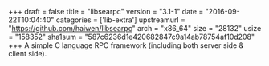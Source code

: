 +++
draft = false
title = "libsearpc"
version = "3.1-1"
date = "2016-09-22T10:04:40"
categories = ['lib-extra']
upstreamurl = "https://github.com/haiwen/libsearpc"
arch = "x86_64"
size = "28132"
usize = "158352"
sha1sum = "587c6236d1e420682847c9a14ab78754af10d208"
+++
A simple C language RPC framework (including both server side & client side).